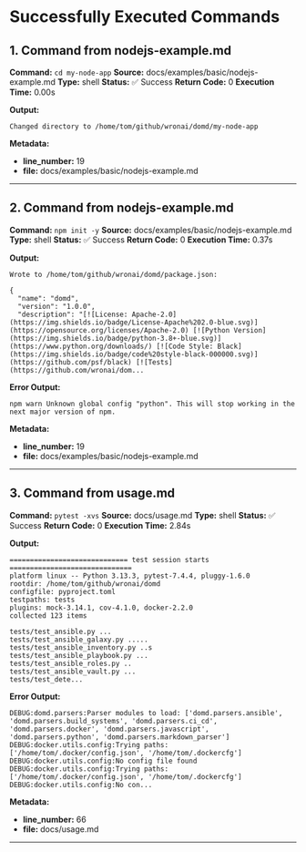 # Successfully Executed Commands

## 1. Command from nodejs-example.md

**Command:** `cd my-node-app`
**Source:** docs/examples/basic/nodejs-example.md
**Type:** shell
**Status:** ✅ Success
**Return Code:** 0
**Execution Time:** 0.00s

**Output:**
```
Changed directory to /home/tom/github/wronai/domd/my-node-app
```

**Metadata:**
- **line_number:** 19
- **file:** docs/examples/basic/nodejs-example.md

---

## 2. Command from nodejs-example.md

**Command:** `npm init -y`
**Source:** docs/examples/basic/nodejs-example.md
**Type:** shell
**Status:** ✅ Success
**Return Code:** 0
**Execution Time:** 0.37s

**Output:**
```
Wrote to /home/tom/github/wronai/domd/package.json:

{
  "name": "domd",
  "version": "1.0.0",
  "description": "[![License: Apache-2.0](https://img.shields.io/badge/License-Apache%202.0-blue.svg)](https://opensource.org/licenses/Apache-2.0) [![Python Version](https://img.shields.io/badge/python-3.8+-blue.svg)](https://www.python.org/downloads/) [![Code Style: Black](https://img.shields.io/badge/code%20style-black-000000.svg)](https://github.com/psf/black) [![Tests](https://github.com/wronai/dom...
```

**Error Output:**
```
npm warn Unknown global config "python". This will stop working in the next major version of npm.

```

**Metadata:**
- **line_number:** 19
- **file:** docs/examples/basic/nodejs-example.md

---

## 3. Command from usage.md

**Command:** `pytest -xvs`
**Source:** docs/usage.md
**Type:** shell
**Status:** ✅ Success
**Return Code:** 0
**Execution Time:** 2.84s

**Output:**
```
============================= test session starts ==============================
platform linux -- Python 3.13.3, pytest-7.4.4, pluggy-1.6.0
rootdir: /home/tom/github/wronai/domd
configfile: pyproject.toml
testpaths: tests
plugins: mock-3.14.1, cov-4.1.0, docker-2.2.0
collected 123 items

tests/test_ansible.py ...
tests/test_ansible_galaxy.py .....
tests/test_ansible_inventory.py ..s
tests/test_ansible_playbook.py ...
tests/test_ansible_roles.py ..
tests/test_ansible_vault.py ...
tests/test_dete...
```

**Error Output:**
```
DEBUG:domd.parsers:Parser modules to load: ['domd.parsers.ansible', 'domd.parsers.build_systems', 'domd.parsers.ci_cd', 'domd.parsers.docker', 'domd.parsers.javascript', 'domd.parsers.python', 'domd.parsers.markdown_parser']
DEBUG:docker.utils.config:Trying paths: ['/home/tom/.docker/config.json', '/home/tom/.dockercfg']
DEBUG:docker.utils.config:No config file found
DEBUG:docker.utils.config:Trying paths: ['/home/tom/.docker/config.json', '/home/tom/.dockercfg']
DEBUG:docker.utils.config:No con...
```

**Metadata:**
- **line_number:** 66
- **file:** docs/usage.md

---
